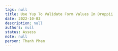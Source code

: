 ```yaml
---
tags: null
title: Use Yup To Validate Form Values In Droppii
date: 2022-10-03
description: null
authors: null
status: Assess
note: null
person: Thanh Pham
---
```


